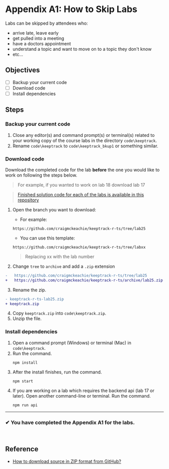 # Appendix A1: How to Skip Labs

Labs can be skipped by attendees who:

- arrive late, leave early
- get pulled into a meeting
- have a doctors appointment
- understand a topic and want to move on to a topic they don't know
- etc...

## Objectives

- [ ] Backup your current code
- [ ] Download code
- [ ] Install dependencies

## Steps

### Backup your current code

1. Close any editor(s) and command prompt(s) or terminal(s) related to your working copy of the course labs in the directory `code\keeptrack`.
1. Rename `code\keeptrack` to `code\keeptrack_bkup1` or something similar.

### Download code

Download the completed code for the lab **before** the one you would like to work on following the steps below.

> For example, if you wanted to work on lab 18 download lab 17

> [Finished solution code for each of the labs is available in this repository](https://github.com/craigmckeachie/keeptrack-r-ts)

1. Open the branch you want to download:

   - For example:

   ```shell
   https://github.com/craigmckeachie/keeptrack-r-ts/tree/lab25
   ```

   - You can use this template:

   ```shell
   https://github.com/craigmckeachie/keeptrack-r-ts/tree/labxx
   ```

   > Replacing xx with the lab number

2. Change `tree` to `archive` and add a `.zip` extension

```diff
-   https://github.com/craigmckeachie/keeptrack-r-ts/tree/lab25
+   https://github.com/craigmckeachie/keeptrack-r-ts/archive/lab25.zip
```

3.  Rename the zip.

```diff
- keeptrack-r-ts-lab25.zip
+ keeptrack.zip
```

4.  Copy `keeptrack.zip` into `code\keeptrack.zip`.
5.  Unzip the file.

### Install dependencies

1. Open a command prompt (Windows) or terminal (Mac) in `code\keeptrack`.
1. Run the command.
   ```shell
   npm install
   ```
1. After the install finishes, run the command.
   ```shell
   npm start
   ```
1. If you are working on a lab which requires the backend api (lab 17 or later). Open another command-line or terminal. Run the command.
   ```shell
   npm run api
   ```

---

### &#10004; You have completed the Appendix A1 for the labs.

<br>

## Reference

- [How to download source in ZIP format from GitHub?](https://stackoverflow.com/questions/2751227/how-to-download-source-in-zip-format-from-github)
